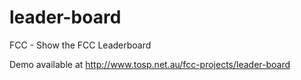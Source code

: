# leader-board
FCC - Show the FCC Leaderboard

Demo available at http://www.tosp.net.au/fcc-projects/leader-board
